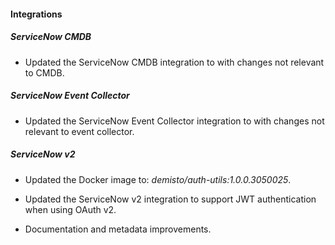 
#### Integrations

##### ServiceNow CMDB

- Updated the ServiceNow CMDB integration to with changes not relevant to CMDB.

##### ServiceNow Event Collector

- Updated the ServiceNow Event Collector integration to with changes not relevant to event collector.

##### ServiceNow v2
- Updated the Docker image to: *demisto/auth-utils:1.0.0.3050025*.

- Updated the ServiceNow v2 integration to support JWT authentication when using OAuth v2.
- Documentation and metadata improvements.

